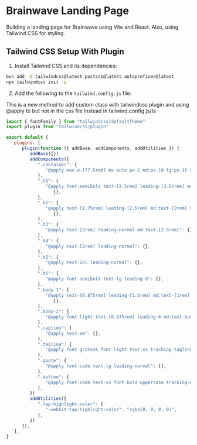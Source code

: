 # Brainwave Landing Page

Building a landing page for Brainwave using Vite and React. Also, using Tailwind CSS for styling.

## Tailwind CSS Setup With Plugin

1. Install Tailwind CSS and its dependencies:

```bash
bun add -D tailwindcss@latest postcss@latest autoprefixer@latest
npx tailwindcss init -p
```

2. Add the following to the `tailwind.config.js` file:

This is a new method to add custom class with tailwindcss plugin and using @apply to but not in the css file instead in tailwind.config.js/ts

```js
import { fontFamily } from "tailwindcss/defaultTheme"
import plugin from "tailwindcss/plugin"

export default {
   plugins: [
      plugin(function ({ addBase, addComponents, addUtilities }) {
         addBase({})
         addComponents({
            ".container": {
               "@apply max-w-[77.5rem] mx-auto px-5 md:px-10 lg:px-15 xl:max-w-[87.5rem]": {},
            },
            ".h1": {
               "@apply font-semibold text-[2.5rem] leading-[3.25rem] md:text-[2.75rem] md:leading-[3.75rem] lg:text-[3.25rem] lg:leading-[4.0625rem] xl:text-[3.75rem] xl:leading-[4.5rem]":
                  {},
            },
            ".h2": {
               "@apply text-[1.75rem] leading-[2.5rem] md:text-[2rem] md:leading-[2.5rem] lg:text-[2.5rem] lg:leading-[3.5rem] xl:text-[3rem] xl:leading-tight":
                  {},
            },
            ".h3": {
               "@apply text-[2rem] leading-normal md:text-[2.5rem]": {},
            },
            ".h4": {
               "@apply text-[2rem] leading-normal": {},
            },
            ".h5": {
               "@apply text-2xl leading-normal": {},
            },
            ".h6": {
               "@apply font-semibold text-lg leading-8": {},
            },
            ".body-1": {
               "@apply text-[0.875rem] leading-[1.5rem] md:text-[1rem] md:leading-[1.75rem] lg:text-[1.25rem] lg:leading-8":
                  {},
            },
            ".body-2": {
               "@apply font-light text-[0.875rem] leading-6 md:text-base": {},
            },
            ".caption": {
               "@apply text-sm": {},
            },
            ".tagline": {
               "@apply font-grotesk font-light text-xs tracking-tagline uppercase": {},
            },
            ".quote": {
               "@apply font-code text-lg leading-normal": {},
            },
            ".button": {
               "@apply font-code text-xs font-bold uppercase tracking-wider": {},
            },
         })
         addUtilities({
            ".tap-highlight-color": {
               "-webkit-tap-highlight-color": "rgba(0, 0, 0, 0)",
            },
         })
      }),
   ],
}
```
